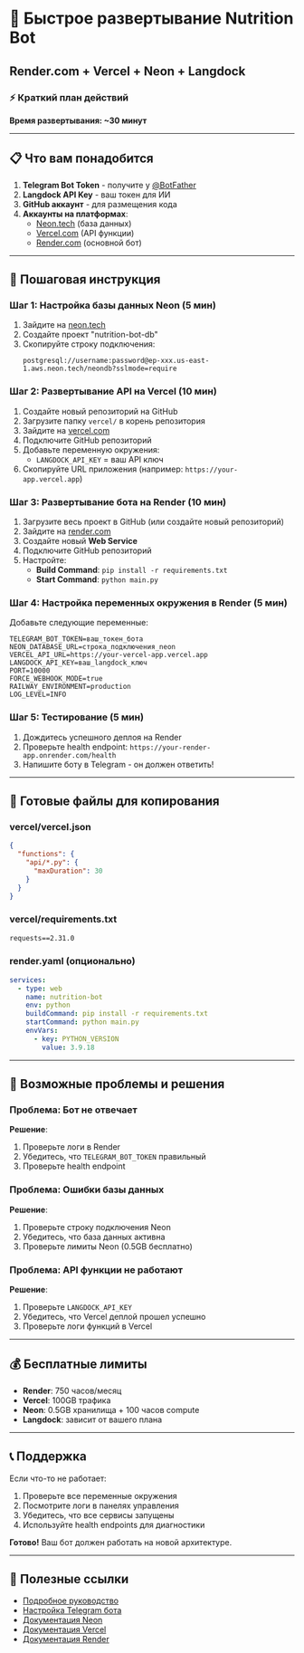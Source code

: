 # 🚀 Быстрое развертывание Nutrition Bot
## Render.com + Vercel + Neon + Langdock

### ⚡ Краткий план действий

**Время развертывания: ~30 минут**

---

## 📋 Что вам понадобится

1. **Telegram Bot Token** - получите у [@BotFather](https://t.me/botfather)
2. **Langdock API Key** - ваш токен для ИИ
3. **GitHub аккаунт** - для размещения кода
4. **Аккаунты на платформах**:
   - [Neon.tech](https://neon.tech) (база данных)
   - [Vercel.com](https://vercel.com) (API функции)
   - [Render.com](https://render.com) (основной бот)

---

## 🎯 Пошаговая инструкция

### Шаг 1: Настройка базы данных Neon (5 мин)
1. Зайдите на [neon.tech](https://neon.tech)
2. Создайте проект "nutrition-bot-db"
3. Скопируйте строку подключения:
   ```
   postgresql://username:password@ep-xxx.us-east-1.aws.neon.tech/neondb?sslmode=require
   ```

### Шаг 2: Развертывание API на Vercel (10 мин)
1. Создайте новый репозиторий на GitHub
2. Загрузите папку `vercel/` в корень репозитория
3. Зайдите на [vercel.com](https://vercel.com)
4. Подключите GitHub репозиторий
5. Добавьте переменную окружения:
   - `LANGDOCK_API_KEY` = ваш API ключ
6. Скопируйте URL приложения (например: `https://your-app.vercel.app`)

### Шаг 3: Развертывание бота на Render (10 мин)
1. Загрузите весь проект в GitHub (или создайте новый репозиторий)
2. Зайдите на [render.com](https://render.com)
3. Создайте новый **Web Service**
4. Подключите GitHub репозиторий
5. Настройте:
   - **Build Command**: `pip install -r requirements.txt`
   - **Start Command**: `python main.py`

### Шаг 4: Настройка переменных окружения в Render (5 мин)
Добавьте следующие переменные:

```env
TELEGRAM_BOT_TOKEN=ваш_токен_бота
NEON_DATABASE_URL=строка_подключения_neon
VERCEL_API_URL=https://your-vercel-app.vercel.app
LANGDOCK_API_KEY=ваш_langdock_ключ
PORT=10000
FORCE_WEBHOOK_MODE=true
RAILWAY_ENVIRONMENT=production
LOG_LEVEL=INFO
```

### Шаг 5: Тестирование (5 мин)
1. Дождитесь успешного деплоя на Render
2. Проверьте health endpoint: `https://your-render-app.onrender.com/health`
3. Напишите боту в Telegram - он должен ответить!

---

## 🔧 Готовые файлы для копирования

### vercel/vercel.json
```json
{
  "functions": {
    "api/*.py": {
      "maxDuration": 30
    }
  }
}
```

### vercel/requirements.txt
```txt
requests==2.31.0
```

### render.yaml (опционально)
```yaml
services:
  - type: web
    name: nutrition-bot
    env: python
    buildCommand: pip install -r requirements.txt
    startCommand: python main.py
    envVars:
      - key: PYTHON_VERSION
        value: 3.9.18
```

---

## 🚨 Возможные проблемы и решения

### Проблема: Бот не отвечает
**Решение**: 
1. Проверьте логи в Render
2. Убедитесь, что `TELEGRAM_BOT_TOKEN` правильный
3. Проверьте health endpoint

### Проблема: Ошибки базы данных
**Решение**:
1. Проверьте строку подключения Neon
2. Убедитесь, что база данных активна
3. Проверьте лимиты Neon (0.5GB бесплатно)

### Проблема: API функции не работают
**Решение**:
1. Проверьте `LANGDOCK_API_KEY`
2. Убедитесь, что Vercel деплой прошел успешно
3. Проверьте логи функций в Vercel

---

## 💰 Бесплатные лимиты

- **Render**: 750 часов/месяц
- **Vercel**: 100GB трафика
- **Neon**: 0.5GB хранилища + 100 часов compute
- **Langdock**: зависит от вашего плана

---

## 📞 Поддержка

Если что-то не работает:
1. Проверьте все переменные окружения
2. Посмотрите логи в панелях управления
3. Убедитесь, что все сервисы запущены
4. Используйте health endpoints для диагностики

**Готово!** Ваш бот должен работать на новой архитектуре.

---

## 🔗 Полезные ссылки

- [Подробное руководство](./RENDER_VERCEL_NEON_DEPLOYMENT_GUIDE.md)
- [Настройка Telegram бота](https://core.telegram.org/bots#6-botfather)
- [Документация Neon](https://neon.tech/docs)
- [Документация Vercel](https://vercel.com/docs)
- [Документация Render](https://render.com/docs)
